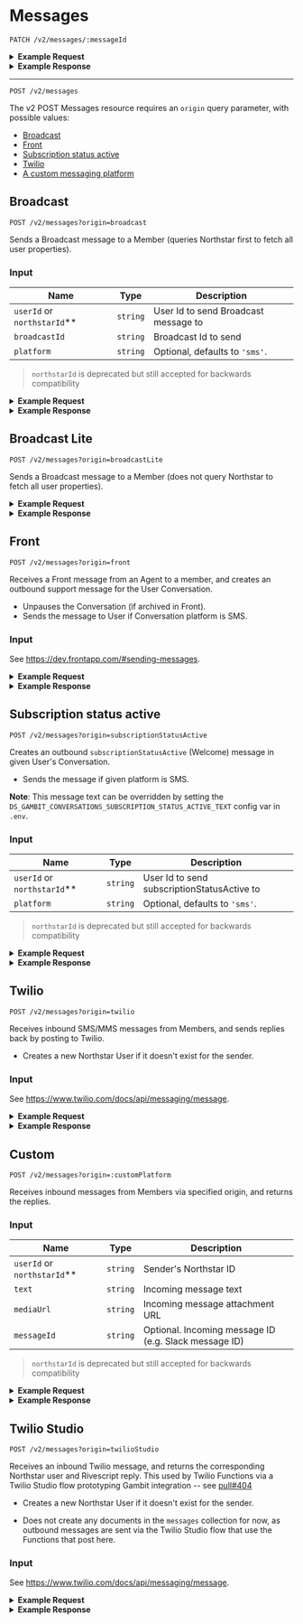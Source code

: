 
# Messages

```
PATCH /v2/messages/:messageId
```

<details>
<summary><strong>Example Request</strong></summary>

```
curl -X "PATCH" "http://localhost:5100/api/v2/messages/5abe56bc2fe4f00004389028" \
     -H 'Content-Type: application/json; charset=utf-8' \
     -u 'puppet:totallysecret' \
     -d $'{
  "metadata": {
    "delivery": {
      "deliveredAt": "2018-03-30T15:24:45.000Z"
    }
  }
}'
```

</details>

<details>
<summary><strong>Example Response</strong></summary>

204 No Content

</details>

---

```
POST /v2/messages
```

The v2 POST Messages resource requires an `origin` query parameter, with possible values:
* [Broadcast](#broadcast)
* [Front](#front)
* [Subscription status active](#subscription-status-active)
* [Twilio](#twilio)
* [A custom messaging platform](#custom)

## Broadcast

```
POST /v2/messages?origin=broadcast
```

Sends a Broadcast message to a Member (queries Northstar first to fetch all user properties).

### Input

Name | Type | Description
--- | --- | ---
`userId` or `northstarId`** | `string` | User Id to send Broadcast message to
`broadcastId` | `string` | Broadcast Id to send
`platform` | `string` | Optional, defaults to `'sms'`.

> `northstarId` is deprecated but still accepted for backwards compatibility

<details>
<summary><strong>Example Request</strong></summary>

```
curl -X "POST" "http://localhost:5100/api/v2/messages?origin=broadcast" \
     -H 'Content-Type: application/json; charset=utf-8' \
     -u 'puppet:totallysecret' \
     -d $'{
  "northstarId": "5547be89429c64ec7e8b518d",
  "broadcastId": "4nwTwvXmfuuYAGYgusGyyW"
}'
```

</details>
<details>
<summary><strong>Example Response</strong></summary>

```
{
  "data": {
    "messages": [
      {
        "platformMessageId": "SM9f73c7a8d1fc444faeeec9964a270514",
        "_id": "5b7c9cea350595000404de44",
        "updatedAt": "2018-08-21T23:14:50.529Z",
        "createdAt": "2018-08-21T23:14:50.314Z",
        "text": "I don't want to wait, for our lives to be over",
        "direction": "outbound-api-send",
        "template": "autoReplyBroadcast",
        "conversationId": "5ac7a86b8c02c10004d92577",
        "campaignId": 8158,
        "topic": "61RPZx8atiGyeoeaqsckOE",
        "userId": "5547be89469c64ec7d8b518d",
        "broadcastId": "4nwTwvXmfuuYAGYgusGyyW",
        "__v": 0,
        "metadata": {
            "requestId": "e8cbf79d-6cd3-4028-b1aa-d8455c166d57",
            "delivery": {
                "totalSegments": 1,
                "queuedAt": "2018-08-21T23:14:50.000Z"
            }
        },
        "attachments": []
      }
    ]
  }
}
```

</details>

## Broadcast Lite

```
POST /v2/messages?origin=broadcastLite
```

Sends a Broadcast message to a Member (does not query Northstar to fetch all user properties).

<details>
<summary><strong>Example Request</strong></summary>

```
curl --location --request POST 'http://localhost:5100/api/v2/messages?origin=broadcastLite' \
--header 'Content-Type: application/json' \
--header 'Authorization: Basic cHVwcGV0OnRvdGFsbHlzZWNyZXQ=' \
--data-raw '{
    "addrState": "CA",
    "userId": "5547be89469c64ec7d8b518d",
    "broadcastId": "2IkRmKYUqySjPTEEHDS8q1",
    "mobile": "+5555555555",
    "smsStatus": "active"
}'
```

</details>

<details>
<summary><strong>Example Response</strong></summary>

```
{
    "data": {
        "messages": [
            {
                "metadata": {
                    "delivery": {
                        "queuedAt": "2021-03-16T22:39:52.000Z",
                        "totalSegments": 3
                    },
                    "requestId": "8436e982-6ed5-469c-8506-6d8591c99747"
                },
                "attachments": [],
                "_id": "605133b6ff01cabc70fb9aae",
                "text": "Jackie here! Spring break might not be the same this year, but you can still enjoy a vacation at home! Plan your perfect staycation: https://www.dosomething.org/us/articles/how-to-plan-a-covid-19-staycation?utm_source=content_campaign&utm_medium=sms&utm_campaign=sms_pending_2021_03_16&user_id=5547be89469c64ec7d8b518d&broadcast_id=2IkRmKYUqySjPTEEHDS8q1",
                "direction": "outbound-api-send",
                "template": "autoReplyBroadcast",
                "conversationId": "6050ec27b507033e05e7ef01",
                "topic": "61RPZx8atiGyeoeaqsckOE",
                "userId": "5547be89469c64ec7d8b518d",
                "broadcastId": "2IkRmKYUqySjPTEEHDS8q1",
                "createdAt": "2021-03-16T22:39:50.973Z",
                "updatedAt": "2021-03-16T22:39:52.388Z",
                "__v": 0,
                "platformMessageId": "SMc984aa9c58414ab29b3b8c4e36f78c8c"
            }
        ]
    }
}
```

</details>

## Front

```
POST /v2/messages?origin=front
```

Receives a Front message from an Agent to a member, and creates an outbound support message for the User Conversation.

* Unpauses the Conversation (if archived in Front).
* Sends the message to User if Conversation platform is SMS.

### Input

See https://dev.frontapp.com/#sending-messages.


<details>
<summary><strong>Example Request</strong></summary>

```
curl -X "POST" "http://localhost:5100/api/v2/messages?origin=front" \
     -H 'Content-Type: application/json; charset=utf-8' \
     -H 'X-Front-Signature: secretsauce' \
     -u 'puppet:totallysecret' \
     -d $'{
  "_links": {
    "self": "https://api2.frontapp.com/messages/msg_55c8c149",
    "related": {
      "conversation": "https://api2.frontapp.com/conversations/cnv_55c8c149",
      "message_replied_to": "https://api2.frontapp.com/messages/msg_1ab23cd4"
    }
  },
  "id": "msg_55c8c149",
  "type": "custom",
  "is_inbound": false,
  "created_at": 1453770984.123,
  "blurb": "Anything less than immortality is a...",
  "recipients": [
    {
      "handle": "calculon@momsbot.com",
      "role": "to",
      "_links": {
        "related": {
          "contact": "https://api2.frontapp.com/contacts/crd_55c8c149"
        }
      }
    },
    {
      "handle": "puppet@puppetsloth.com",
      "role": "from",
      "_links": {
        "related": {
          "contact": "https://api2.frontapp.com/contacts/crd_55c8c149"
        }
      }
    }
  ],
  "body": "Anything less than immortality is a complete waste of time.",
  "text": "Anything less than immortality is a complete waste of time.",
  "attachments": [],
  "metadata": {}
}'
```


</details>
<details>
<summary><strong>Example Response</strong></summary>

```
{
  "data": {
    "messages": [
      {
        "_id": "5a7b70f478225e00040c5f22",
        "updatedAt": "2018-02-07T21:34:44.382Z",
        "createdAt": "2018-02-07T21:34:44.382Z",
        "text": "Anything less than immortality is a complete waste of time.",
        "direction": "outbound-api-send",
        "template": "support",
        "conversationId": "59b0de57e9f1ae00126cd731",
        "campaignId": 2299,
        "agentId": "puppet@puppetsloth.com",
        "topic": "random",
        "broadcastId": null,
        "__v": 0,
        "metadata": {
          "requestId": "333d0a65-ee7a-4d62-b815-336495628bca"
        },
        "attachments": []
      }
    ]
  }
```

</details>


## Subscription status active

```
POST /v2/messages?origin=subscriptionStatusActive
```

Creates an outbound `subscriptionStatusActive` (Welcome) message in given User's Conversation.

* Sends the message if given platform is SMS.

**Note**: This message text can be overridden by setting the `DS_GAMBIT_CONVERSATIONS_SUBSCRIPTION_STATUS_ACTIVE_TEXT` config var in `.env`.

### Input

Name | Type | Description
--- | --- | ---
`userId` or `northstarId`** | `string` | User Id to send subscriptionStatusActive to
`platform` | `string` | Optional, defaults to `'sms'`.

> `northstarId` is deprecated but still accepted for backwards compatibility

<details>
<summary><strong>Example Request</strong></summary>

```
curl -X "POST" "http://localhost:5100/api/v2/messages?origin=subscriptionStatusActive" \
     -H 'Content-Type: application/json; charset=utf-8' \
     -u 'puppet:totallysecret' \
     -d $'{
		  "northstarId": "5547be89429c64ec7e8b518d"
		}'
```


</details>
<details>
<summary><strong>Example Response</strong></summary>

```
{
  "data": {
    "messages": [
      {
        "platformMessageId": "SM319d272df2254594ad436ad5cb533f00",
        "_id": "5b46418c6564fbf804b9a33b",
        "updatedAt": "2018-07-11T17:42:37.072Z",
        "createdAt": "2018-07-11T17:42:36.685Z",
        "text": "Hi I'm Tej from DoSomething.org! Welcome to my weekly updates (up to 8msg/month). Things to know: Msg&DataRatesApply. Text HELP for help, text STOP to stop.",
        "direction": "outbound-api-send",
        "template": "subscriptionStatusActive",
        "conversationId": "5b45024f6564fbf804b9a339",
        "topic": "random",
        "userId": "5547be89429c64ec7e8b518d",
        "broadcastId": null,
        "__v": 0,
        "metadata": {
          "requestId": "e2aa69d1-9980-4882-94d2-03c89944a663",
          "delivery": {
            "totalSegments": 1,
            "queuedAt": "2018-07-11T17:42:37.000Z"
          }
        },
        "attachments": []
      }
    ]
  }
}
```

</details>


## Twilio

```
POST /v2/messages?origin=twilio
```

Receives inbound SMS/MMS messages from Members, and sends replies back by posting to Twilio.

* Creates a new Northstar User if it doesn't exist for the sender.


### Input

See https://www.twilio.com/docs/api/messaging/message.

<details>
<summary><strong>Example Request</strong></summary>

```
curl -X "POST" "http://localhost:5100/api/v2/messages?origin=twilio" \
     -H "Content-Type: application/json; charset=utf-8" \
     -u puppet:totallysecret \
     -d $'{
  "MessageSid": "MM09a8f657567f807443191c1e7exxxxxx",
  "MediaUrl0": "http://www.fillmurray.com/g/200/300",
  "From":  "+5555555555",
  "Body": "hi",
  "MediaContentType0": "image/png"
}'

```

</details>

<details>
<summary><strong>Example Response</strong></summary>

```
{
  "data": {
    "messages": {
      "inbound": [
        {
          "__v": 0,
          "updatedAt": "2017-08-31T19:21:47.556Z",
          "createdAt": "2017-08-31T19:21:47.556Z",
          "conversationId": "59a7203fc731160d31cfdad2",
          "campaignId": 2710,
          "topic": "campaign",
          "text": "menu",
          "direction": "inbound",
          "_id": "59a861cbf64c3e0902d956e7",
          "attachments": [
            {
              "contentType": "image/png",
              "url": "http://placekitten.com/g/800/600"
            }
          ]
        }
      ],
      "outbound": [
        {
          "__v": 0,
          "updatedAt": "2017-08-31T19:21:47.597Z",
          "createdAt": "2017-08-31T19:21:47.597Z",
          "conversationId": "59a7203fc731160d31cfdad2",
          "campaignId": 7656,
          "topic": "campaign_7656",
          "text": "Help us send letters of support to every mosque in the United States. \n\nWant to join Sincerely, Us?\n\nYes or No",
          "template": "askSignupMessage",
          "direction": "outbound-reply",
          "_id": "59a861cbf64c3e0902d956e8",
          "attachments": []
        }
      ]
    }
  }
}
```
</details>

## Custom

```
POST /v2/messages?origin=:customPlatform
```

Receives inbound messages from Members via specified origin, and returns the replies.

### Input

Name | Type | Description
--- | --- | ---
`userId` or `northstarId`** | `string` | Sender's Northstar ID
`text` | `string` | Incoming message text
`mediaUrl` | `string` | Incoming message attachment URL
`messageId` | `string` | Optional. Incoming message ID (e.g. Slack message ID)

> `northstarId` is deprecated but still accepted for backwards compatibility

<details>
<summary><strong>Example Request</strong></summary>

```
curl -X "POST" "http://localhost:5100/api/v2/messages?origin=gambit-slack" \
     -H 'Content-Type: application/json; charset=utf-8' \
     -u 'puppet:totallysecret' \
     -d $'{
  "northstarId": "5547be89429c64ec7e8b518d",
  "text": "menu"
}'
```
</details>

<details>
<summary><strong>Example Response</strong></summary>

```
{
  "data": {
    "messages": {
      "inbound": [
        {
          "__v": 0,
          "updatedAt": "2017-09-31T19:21:47.556Z",
          "createdAt": "2017-09-31T19:21:47.556Z",
          "conversationId": "59a7asd03fc731160d31cfdad2",
          "campaignId": 2710,
          "topic": "campaign",
          "text": "menu",
          "direction": "inbound",
          "_id": "59a861cbf64c3e0902d956e7",
          "attachments": [
            {
              "contentType": "image/png",
              "url": "http://placekitten.com/g/800/600"
            }
          ]
        }
      ],
      "outbound": [
        {
          "__v": 0,
          "updatedAt": "2017-09-31T19:21:47.597Z",
          "createdAt": "2017-09-31T19:21:47.597Z",
          "conversationId": "59a7asd03fc731160d31cfdad2",
          "campaignId": 7656,
          "topic": "campaign_7656",
          "text": "Help us send letters of support to every mosque in the United States. \n\nWant to join Sincerely, Us?\n\nYes or No",
          "template": "askSignupMessage",
          "direction": "outbound-reply",
          "_id": "59a861cbf64c3e0902d956e8",
          "attachments": []
        }
      ]
    }
  }
}
```
</details>

## Twilio Studio

```
POST /v2/messages?origin=twilioStudio
```
 
 Receives an inbound Twilio message, and returns the corresponding Northstar user and Rivescript reply. This used by Twilio Functions via a Twilio Studio flow prototyping Gambit integration -- see [pull#404](https://github.com/DoSomething/gambit-conversations/pull/404)

* Creates a new Northstar User if it doesn't exist for the sender.

* Does not create any documents in the `messages` collection for now, as outbound messages are sent via the Twilio Studio flow that use the Functions that post here.

### Input

See https://www.twilio.com/docs/api/messaging/message.

<details>
<summary><strong>Example Request</strong></summary>

```
curl -X "POST" "http://localhost:5100/api/v2/messages?origin=twilioStudio" \
     -H "Content-Type: application/json; charset=utf-8" \
     -u puppet:totallysecret \
     -d $'{
  "MessageSid": "MM09a8f657567f807443191c1e7exxxxxx",
  "MediaUrl0": "http://www.fillmurray.com/g/200/300",
  "From":  "+5555555555",
  "Body": "hi",
  "MediaContentType0": "image/png"
}'

```

</details>

<details>
<summary><strong>Example Response</strong></summary>

```
{
  "user": {
    "id": "5547be89469c64ec7d8b518d",
    ...
    "last_authenticated_at": "2018-09-07T20:01:28+00:00",
    "last_messaged_at": "2018-09-19T04:48:39+00:00",
    "updated_at": "2018-09-19T04:48:39+00:00",
    "created_at": "2013-01-23T02:47:30+00:00"
  },
  "reply": {
    "text": "Thanks for your interest in DoSomething Strategic's newsletter, 'Til Next Tuesday! Trust us, it's way less boring than the other ones you get. Text back your email to sign up now.",
    "match": "tmi",
    "topic": {
      "id": "tmi_level1",
      "type": "rivescript",
      "name": "tmi_level1"
    }
  }
}
```
</details>

